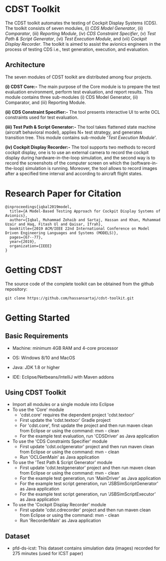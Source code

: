 # CDST Toolkit
The CDST toolkit automates the testing of Cockpit Display Systems (CDS). The toolkit consists of seven modules, (i) *CDS Model Generator*, (ii) *Comparator*, (iii)
*Reporting Module*, (iv) *CDS Constraint Specifier*, (v) *Test Path & Script Generator*, (vi) *Test Execution Module*, and (vii) *Cockpit Display Recorder*. The toolkit is aimed to assist the avionics engineers in the process of testing CDS i.e., test generation, execution, and evaluation.

## Architecture
The seven modules of CDST toolkit are distributed among four projects. 

**(i) CDST Core:-** 
The main purpose of the Core module is to prepare the test evaluation environment, perform test evaluation, and report results. This module contains three sub-modules 
(i) CDS Model Generator, (ii) Comparator, and (iii) Reporting Module.

**(ii) CDS Constraint Specifier:-** 
The tool presents interactive UI to write OCL constraints used for test evaluation.

**(iii) Test Path & Script Generator:-** 
The tool takes flattened state machine (aircraft behavioral model), applies N+ test strategy, and generates transition tree. This module contains sub-module '*Test Execution Module*'.

**(iv) Cockpit Display Recorder:-** 
The tool supports two methods to record cockpit display, one is to use an external camera to record the cockpit display during hardware-in-the-loop simulation, and the second way is to record the screenshots of the computer screen on which the (software-in-the-loop) simulation is running. Moreover, the tool allows to record images after a specified time interval and according to aircraft flight states.

# Research Paper for Citation

```
@inproceedings{iqbal2019model,
  title={A Model-Based Testing Approach for Cockpit Display Systems of Avionics},
  author={Iqbal, Muhammad Zohaib and Sartaj, Hassan and Khan, Muhammad Uzair and Haq, Fitash Ul and Qaisar, Ifrah},
  booktitle={2019 ACM/IEEE 22nd International Conference on Model Driven Engineering Languages and Systems (MODELS)},
  pages={67--77},
  year={2019},
  organization={IEEE}
}
```

# Getting CDST

The source code of the complete toolkit can be obtained from the github repository:
```
git clone https://github.com/hassansartaj/cdst-toolkit.git
```

# Getting Started

## Basic Requirements

* Machine: minimum 4GB RAM and 4-core processor

* OS: Windows 8/10 and MacOS

* Java: JDK 1.8 or higher

* IDE: Eclipse/Netbeans/IntelliJ with Maven addons

## Using CDST Toolkit

* Import all modules or a single module into Eclipse
* To use the 'Core' module 
   * 'cdst.core' requires the dependent project 'cdst.textocr'
   * First update the 'cdst.textocr' Gradle project
   * For 'cdst.core', first update the project and then run maven clean from Eclipse or using the command: mvn - clean
   * For the example test evaluation, run 'CDSDriver' as Java application
* To use the 'CDS Constraints Specifier' module
   * First update 'cdst.oclgenerator' project and then run maven clean from Eclipse or using the command: mvn - clean
   * Run 'OCLGenMain' as Java application
* To use the 'Test Path & Script Generator' module
   * First update 'cdst.testgenerator' project and then run maven clean from Eclipse or using the command: mvn - clean
   * For the example test generation, run 'MainDriver' as Java application
   * For the example test script generation, run 'JSBSimScriptGenerator' as Java application
   * For the example test script  generation, run 'JSBSimScriptExecutor' as Java application
* To use the 'Cockpit Display Recorder' module
   * First update 'cdst.cdrecorder' project and then run maven clean from Eclipse or using the command: mvn - clean
   * Run 'RecorderMain' as Java application

## Dataset
* pfd-ds-icst: This dataset contains simulation data (images) recorded for 275 minutes (used for ICST paper)
